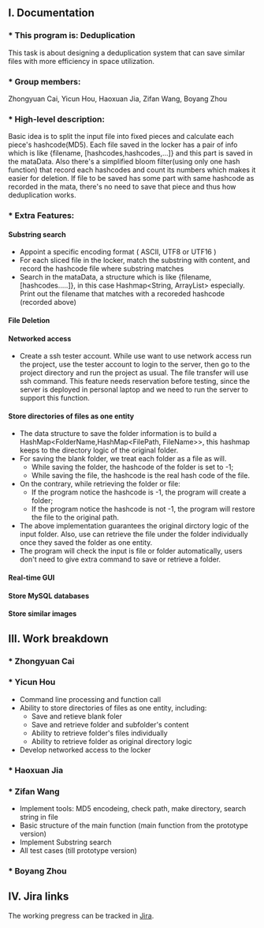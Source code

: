 ## I. Documentation

### * This program is: Deduplication
This task is about designing a deduplication system that can save similar files with more efficiency in space
utilization.

### * Group members:
Zhongyuan Cai, Yicun Hou, Haoxuan Jia, Zifan Wang, Boyang Zhou

### * High-level description:
Basic idea is to split the input file into fixed pieces and calculate each piece's hashcode(MD5). Each file saved in
the locker has a pair of info which is like {filename, [hashcodes,hashcodes,...]} and this part is saved in the
mataData. Also there's a simplified bloom filter(using only one hash function) that record each hashcodes and count its
numbers which makes it easier for deletion. If file to be saved has some part with same hashcode as recorded in the
mata, there's no need to save that piece and thus how deduplication works.

### * Extra Features:

#### Substring search
- Appoint a specific encoding format ( ASCII, UTF8 or UTF16 )
- For each sliced file in the locker, match the substring with content, and record the hashcode file where substring
matches
- Search in the mataData, a structure which is like {filename, [hashcodes.....]}, in this case
Hashmap<String, ArrayList<String>> especially. Print out the filename that matches with a recoreded hashcode (recorded
above)

#### File Deletion

#### Networked access
- Create a ssh tester account. While use want to use network access run the project, use the tester account to login to the server, then go to the project directory and run the project as usual. The file transfer will use ssh command. This feature needs reservation before testing, since the server is deployed in personal laptop and we need to run the server to support this function.

#### Store directories of files as one entity
- The data structure to save the folder information is to build a HashMap<FolderName,HashMap<FilePath, FileName>>, this hashmap keeps to the directory logic of the original folder. 
- For saving the blank folder, we treat each folder as a file as will. 
  - While saving the folder, the hashcode of the folder is set to -1; 
  - While saving the file, the hashcode is the real hash code of the file. 
- On the contrary, while retrieving the folder or file:
  - If the program notice the hashcode is -1, the program will create a folder;
  - If the program notice the hashcode is not -1, the program will restore the file to the original path.
- The above implementation guarantees the original dirctory logic of the input folder. Also, use can retrieve the file under the folder individually once they saved the folder as one entity.
- The program will check the input is file or folder automatically, users don't need to give extra command to save or retrieve a folder.

#### Real-time GUI

#### Store MySQL databases

#### Store similar images


## III. Work breakdown
### * Zhongyuan Cai

### * Yicun Hou
- Command line processing and function call
- Ability to store directories of files as one entity, including:
  - Save and retieve blank foler
  - Save and retrieve folder and subfolder's content
  - Ability to retrieve folder's files individually
  - Ability to retrieve folder as original directory logic
- Develop networked access to the locker

### * Haoxuan Jia

### * Zifan Wang
- Implement tools: MD5 encodeing, check path, make directory, search string in file
- Basic structure of the main function (main function from the prototype version)
- Implement Substring search
- All test cases (till prototype version)

### * Boyang Zhou

## IV. Jira links
The working pregress can be tracked in [Jira](https://agile.bu.edu/jira/projects/GROUP7/summary).

